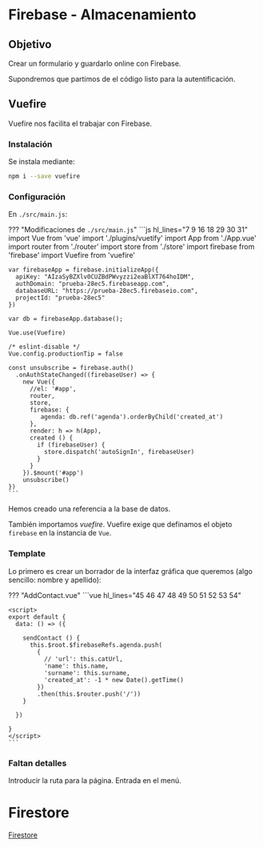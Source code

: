 # Firebase - Almacenamiento
## Objetivo
Crear un formulario y guardarlo online con Firebase.

Supondremos que partimos de el código listo para la autentificación.



## Vuefire
Vuefire nos facilita el trabajar con Firebase.

### Instalación
Se instala mediante:

```bash
npm i --save vuefire
```

### Configuración
En `./src/main.js`:

??? "Modificaciones de `./src/main.js`"
    ```js hl_lines="7 9 16 18 29 30 31"
    import Vue from 'vue'
    import './plugins/vuetify'
    import App from './App.vue'
    import router from './router'
    import store from './store'
    import firebase from 'firebase'
    import Vuefire from 'vuefire'

    var firebaseApp = firebase.initializeApp({
      apiKey: "AIzaSyBZXlv0CUZBdPWvyzzi2eaBlXT764hoIDM",
      authDomain: "prueba-28ec5.firebaseapp.com",
      databaseURL: "https://prueba-28ec5.firebaseio.com",
      projectId: "prueba-28ec5"
    })

    var db = firebaseApp.database();

    Vue.use(Vuefire)

    /* eslint-disable */
    Vue.config.productionTip = false

    const unsubscribe = firebase.auth()
      .onAuthStateChanged((firebaseUser) => {
        new Vue({
          //el: '#app',
          router,
          store,
          firebase: {
             agenda: db.ref('agenda').orderByChild('created_at')
          },
          render: h => h(App),
          created () {
            if (firebaseUser) {
              store.dispatch('autoSignIn', firebaseUser)
            }
          }
        }).$mount('#app')
        unsubscribe()
    })
    ```

Hemos creado una referencia a la base de datos.

También importamos *vuefire*. Vuefire exige que definamos el objeto `firebase` en la instancia de `Vue`.

### Template
Lo primero es crear un borrador de la interfaz gráfica que queremos (algo sencillo: nombre y apellido):

??? "AddContact.vue"
    ```vue hl_lines="45 46 47 48 49 50 51 52 53 54"
    <template>
      <v-container fluid>
        <v-layout row wrap>
          <v-flex xs12 class="text-xs-center" mt-5>
            <h1>Add Contact</h1>
          </v-flex>
          <v-flex xs12 sm6 offset-sm3 mt-3>
            <form @submit.prevent="sendContact">
              <v-layout column>
                <v-flex>
                  <v-alert type="error" dismissible v-model="alert">
                    {{ error }}
                  </v-alert>
                </v-flex>
                <v-flex>
                  <v-text-field
                    name="name"
                    label="Name"
                    id="name"
                    v-model="name"
                    required></v-text-field>
                </v-flex>
                <v-flex>
                  <v-text-field
                    name="surname"
                    label="Surname"
                    id="surname"
                    v-model="surname"
                    required></v-text-field>
                </v-flex>
                <v-flex class="text-xs-center" mt-5>
                  <v-btn color="primary" type="submit">Submit</v-btn>
                </v-flex>
              </v-layout>
            </form>
          </v-flex>
        </v-layout>
      </v-container>
    </template>

    <script>
    export default {
      data: () => ({

        sendContact () {
          this.$root.$firebaseRefs.agenda.push(
            {
              // 'url': this.catUrl,
              'name': this.name,
              'surname': this.surname,
              'created_at': -1 * new Date().getTime()
            })
            .then(this.$router.push('/'))
        }

      })

    }
    </script>
    ```

### Faltan detalles
Introducir la ruta para la página. Entrada en el menú.


# Firestore
[Firestore](https://savvyapps.com/blog/definitive-guide-building-web-app-vuejs-firebase)

